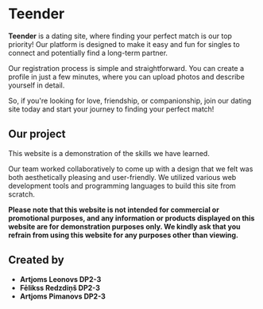 # Teender

**Teender** is a dating site, where finding your perfect match is our top priority!
Our platform is designed to make it easy and fun for singles to connect and potentially find a long-term partner.

Our registration process is simple and straightforward.
You can create a profile in just a few minutes, where you can upload photos and describe yourself in detail.

So, if you're looking for love, friendship, or companionship, join our dating site today and start your journey to finding your perfect match!

## Our project

This website is a demonstration of the skills we have learned.

Our team worked collaboratively to come up with a design that we felt was both aesthetically pleasing and user-friendly.
We utilized various web development tools and programming languages to build this site from scratch.

**Please note that this website is not intended for commercial or promotional purposes, and any information or products displayed on this website are for demonstration purposes only.
We kindly ask that you refrain from using this website for any purposes other than viewing.**

## Created by


 - **Artjoms Leonovs DP2-3**
 - **Fēlikss Redzdiņš DP2-3** 
 - **Artjoms Pimanovs DP2-3** 
